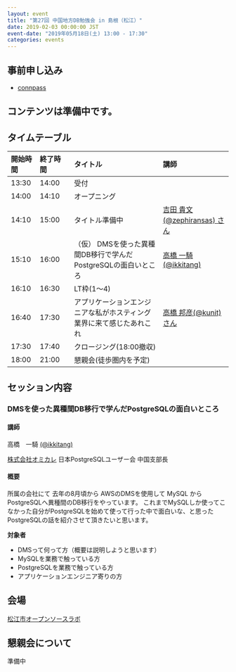 ```yaml
---
layout: event
title: "第27回 中国地方DB勉強会 in 島根（松江）"
date: 2019-02-03 00:00:00 JST
event-date: "2019年05月18日(土) 13:00 - 17:30"
categories: events
---
```


## 事前申し込み

* [connpass](https://dbstudychugoku.connpass.com/event/120662/)

## コンテンツは準備中です。

## タイムテーブル

| 開始時間 | 終了時間 | タイトル | 講師 |
|:------------ |:--------------|:--------------|:-------------
|13:30 | 14:00　|受付            |
|14:00 | 14:10　|オープニング |
|14:10 | 15:00　| タイトル準備中 | [吉田 貴文(@zephiransas) さん](https://twitter.com/zephiransas) |
|15:10 | 16:00　| （仮） DMSを使った異種間DB移行で学んだPostgreSQLの面白いところ | [高橋 一騎(@ikkitang)](https://twitter.com/ikkitang) |
|16:10 | 16:30　| LT枠(1〜4) |  |
|16:40 | 17:30　| アプリケーションエンジニアな私がホスティング業界に来て感じたあれこれ | [高橋 邦彦(@kunit)さん](https://twitter.com/kunit) |
|17:30 | 17:40　| クロージング(18:00撤収)|
|18:00 | 21:00　| 懇親会(徒歩圏内を予定)|

## セッション内容

### DMSを使った異種間DB移行で学んだPostgreSQLの面白いところ

#### 講師

高橋　一騎 [(@ikkitang)](https://twitter.com/ikkitang)

[株式会社オミカレ](https://party-calendar.net/)
日本PostgreSQLユーザー会 中国支部長

#### 概要

所属の会社にて 去年の8月頃から AWSのDMSを使用して MySQL から PostgreSQLへ異種間のDB移行をやっています。
これまでMySQLしか使ってこなかった自分がPostgreSQLを始めて使って行った中で面白いな、と思ったPostgreSQLの話を紹介させて頂きたいと思います。

**対象者**
- DMSって何って方（概要は説明しようと思います）
- MySQLを業務で触っている方
- PostgreSQLを業務で触っている方
- アプリケーションエンジニア寄りの方

## 会場

[松江市オープンソースラボ](http://www1.city.matsue.shimane.jp/jigyousha/sangyou/ruby/open_gaiyou.html)


## 懇親会について

準備中

